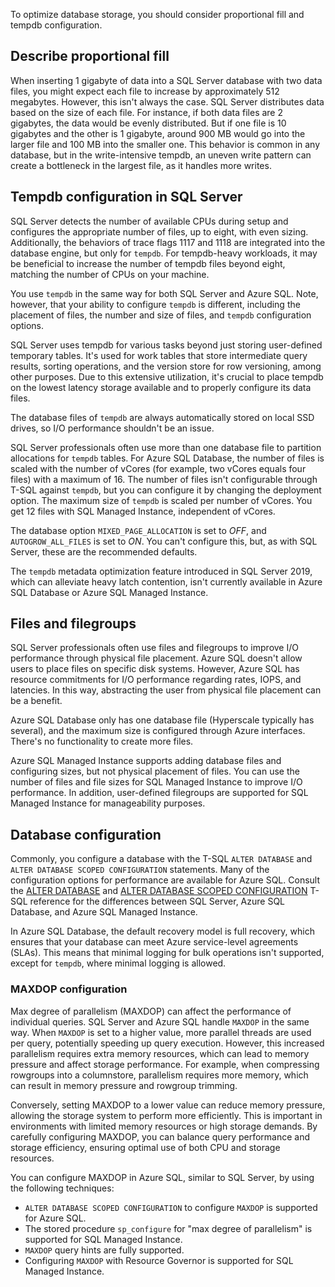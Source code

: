 To optimize database storage, you should consider proportional fill and tempdb configuration.

## Describe proportional fill

When inserting 1 gigabyte of data into a SQL Server database with two data files, you might expect each file to increase by approximately 512 megabytes. However, this isn't always the case. SQL Server distributes data based on the size of each file. For instance, if both data files are 2 gigabytes, the data would be evenly distributed. But if one file is 10 gigabytes and the other is 1 gigabyte, around 900 MB would go into the larger file and 100 MB into the smaller one. This behavior is common in any database, but in the write-intensive tempdb, an uneven write pattern can create a bottleneck in the largest file, as it handles more writes.

## Tempdb configuration in SQL Server

SQL Server detects the number of available CPUs during setup and configures the appropriate number of files, up to eight, with even sizing. Additionally, the behaviors of trace flags 1117 and 1118 are integrated into the database engine, but only for `tempdb`. For tempdb-heavy workloads, it may be beneficial to increase the number of tempdb files beyond eight, matching the number of CPUs on your machine. 

You use `tempdb` in the same way for both SQL Server and Azure SQL. Note, however, that your ability to configure `tempdb` is different, including the placement of files, the number and size of files, and `tempdb` configuration options.

SQL Server uses tempdb for various tasks beyond just storing user-defined temporary tables. It's used for work tables that store intermediate query results, sorting operations, and the version store for row versioning, among other purposes. Due to this extensive utilization, it's crucial to place tempdb on the lowest latency storage available and to properly configure its data files.

The database files of `tempdb` are always automatically stored on local SSD drives, so I/O performance shouldn't be an issue.

SQL Server professionals often use more than one database file to partition allocations for `tempdb` tables. For Azure SQL Database, the number of files is scaled with the number of vCores (for example, two vCores equals four files) with a maximum of 16. The number of files isn't configurable through T-SQL against `tempdb`, but you can configure it by changing the deployment option. The maximum size of `tempdb` is scaled per number of vCores. You get 12 files with SQL Managed Instance, independent of vCores.

The database option `MIXED_PAGE_ALLOCATION` is set to *OFF*, and `AUTOGROW_ALL_FILES` is set to *ON*. You can't configure this, but, as with SQL Server, these are the recommended defaults.

The `tempdb` metadata optimization feature introduced in SQL Server 2019, which can alleviate heavy latch contention, isn't currently available in Azure SQL Database or Azure SQL Managed Instance.

## Files and filegroups

SQL Server professionals often use files and filegroups to improve I/O performance through physical file placement. Azure SQL doesn't allow users to place files on specific disk systems. However, Azure SQL has resource commitments for I/O performance regarding rates, IOPS, and latencies. In this way, abstracting the user from physical file placement can be a benefit.

Azure SQL Database only has one database file (Hyperscale typically has several), and the maximum size is configured through Azure interfaces. There's no functionality to create more files.

Azure SQL Managed Instance supports adding database files and configuring sizes, but not physical placement of files. You can use the number of files and file sizes for SQL Managed Instance to improve I/O performance. In addition, user-defined filegroups are supported for SQL Managed Instance for manageability purposes.

## Database configuration

Commonly, you configure a database with the T-SQL `ALTER DATABASE` and `ALTER DATABASE SCOPED CONFIGURATION` statements. Many of the configuration options for performance are available for Azure SQL. Consult the [ALTER DATABASE](/sql/t-sql/statements/alter-database-transact-sql) and [ALTER DATABASE SCOPED CONFIGURATION](/sql/t-sql/statements/alter-database-scoped-configuration-transact-sql) T-SQL reference for the differences between SQL Server, Azure SQL Database, and Azure SQL Managed Instance.

In Azure SQL Database, the default recovery model is full recovery, which ensures that your database can meet Azure service-level agreements (SLAs). This means that minimal logging for bulk operations isn't supported, except for `tempdb`, where minimal logging is allowed.

### MAXDOP configuration

Max degree of parallelism (MAXDOP) can affect the performance of individual queries. SQL Server and Azure SQL handle `MAXDOP` in the same way. When `MAXDOP` is set to a higher value, more parallel threads are used per query, potentially speeding up query execution. However, this increased parallelism requires extra memory resources, which can lead to memory pressure and affect storage performance. For example, when compressing rowgroups into a columnstore, parallelism requires more memory, which can result in memory pressure and rowgroup trimming.

Conversely, setting MAXDOP to a lower value can reduce memory pressure, allowing the storage system to perform more efficiently. This is important in environments with limited memory resources or high storage demands. By carefully configuring MAXDOP, you can balance query performance and storage efficiency, ensuring optimal use of both CPU and storage resources.

You can configure MAXDOP in Azure SQL, similar to SQL Server, by using the following techniques:

- `ALTER DATABASE SCOPED CONFIGURATION` to configure `MAXDOP` is supported for Azure SQL.
- The stored procedure `sp_configure` for "max degree of parallelism" is supported for SQL Managed Instance.
- `MAXDOP` query hints are fully supported.
- Configuring `MAXDOP` with Resource Governor is supported for SQL Managed Instance.
